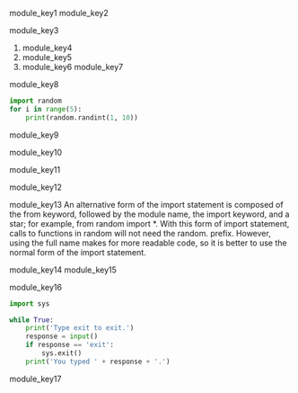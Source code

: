 module_key1
module_key2


module_key3


1. module_key4
2. module_key5
3. module_key6
module_key7


module_key8
```python
import random
for i in range(5):
    print(random.randint(1, 10))
```
module_key9



module_key10


module_key11



module_key12


module_key13
    An alternative form of the import statement is composed of the from keyword, followed by the module name, the import keyword, and a star; for example, from random import *.
    With this form of import statement, calls to functions in random will not need the random. prefix. However, using the full name makes for more readable code, so it is better to use the normal form of the import statement.


module_key14
module_key15


module_key16


```python
import sys

while True:
    print('Type exit to exit.')
    response = input()
    if response == 'exit':
        sys.exit()
    print('You typed ' + response + '.')
```

module_key17
